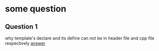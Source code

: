 some question
================

Question 1
-------------
why template's declare and its define can not be in header file and cpp file respectively
[answer](http://stackoverflow.com/questions/1724036/splitting-templated-c-classes-into-hpp-cpp-files-is-it-possible)
